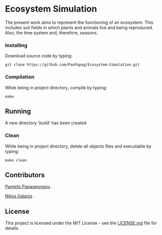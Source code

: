 # Ecosystem Simulation

The present work aims to represent the functioning of an ecosystem. This includes soil fields in which plants and animals live and being reproduced. Also, the time system and, therefore, seasons.

### Installing

Download source code by typing:

```
git clone https://github.com/PanPapag/Ecosystem-Simulation.git
```
### Compilation

While being in project directory, compile by typing:   

```
make
```

## Running 

A new directory 'build' has been created

### Clean

While being in project directory, delete all objects files and executable by typing:   

```
make clean
```

## Contributors

[Pantelis Papageorgiou](https://github.com/PanPapag) .

[Nikos Galanis](https://github.com/nikosgalanis) .

## License

This project is licensed under the MIT License - see the [LICENSE.md](LICENSE.md) file for details

